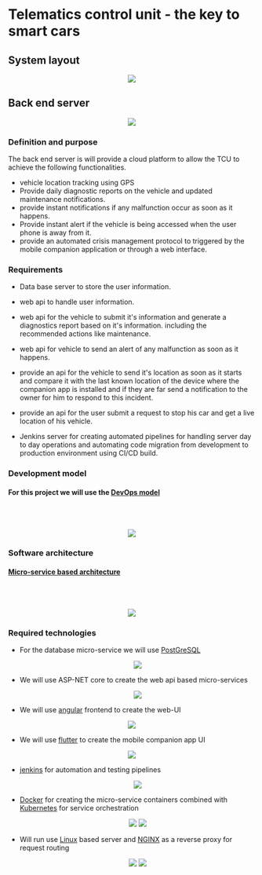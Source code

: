 # Telematics control unit - the key to smart cars

## System layout
<p align="center">
<img src="system layout.png" />
</p>

## Back end server
<p align="center">
<img src="back-end-server.png"/>
</p>

### Definition and purpose
The back end server is will provide a cloud platform to allow the TCU to achieve the following functionalities.

- vehicle location tracking using GPS
- Provide daily diagnostic reports on the vehicle and updated maintenance notifications. 
- provide instant notifications if any malfunction occur as soon as it happens.
- Provide instant alert if the vehicle is being accessed when the user phone is away from it.
- provide an automated crisis management protocol to triggered by the mobile companion application or through a web interface.

### Requirements

- Data base server to store the user information.

- web api to handle user information.

- web api for the vehicle to submit it's information and generate a diagnostics report based on it's information.
including the recommended actions like maintenance.

- web api for vehicle to send an alert of any malfunction as soon as it happens.

- provide an api for the vehicle to send it's location as soon as it starts and compare it with the last known location of the device where the companion app is installed and if they are far send a notification to the owner for him to respond to this incident.

- provide an api for the user submit a request to stop his car and get a live location of his vehicle.

- Jenkins server for creating automated pipelines for handling server day to day operations and automating code migration from development to production environment using CI/CD build.


### Development model

#### For this project we will use the <a target="_blank" href="https://aws.amazon.com/devops/what-is-devops/">DevOps model </a>

<br><br>
<p align="center">
<img src="DevOps.png"/>
</p>

### Software architecture

#### <a target="_blank" href="https://microservices.io/">Micro-service based architecture</a>

<br><br>
<p align="center">
<img src="MicroServiceArchiticture.jpg">
</p>

### Required technologies

- For the database micro-service we will use <a target="_blank" href="https://www.postgresql.org/">PostGreSQL</a>
    <p align="center">
        <img src="postgreSQL.png">
    </p>

- We will use ASP-NET core to create the web api based micro-services
    <p align="center">
        <img src="asp-net-core.png">
    </p>

- We will use <a target="_blank" href="https://angular.io">angular</a> frontend to create the web-UI
<p align="center">
    <img src="angular.png">
</p>

- We will use <a target="_blank" href="https://flutter.dev/?gclid=Cj0KCQiA-JacBhC0ARIsAIxybyNtwd-LzzoVvK2jBUaFvAX05aUbwePUQouItgBRIx5Kun0SuLdoFVIaAkW7EALw_wcB&gclsrc=aw.ds">flutter</a> to create the mobile companion app UI
<p align="center">
    <img src="flutter.png">
</p>

- <a target="_blank" href="https://www.jenkins.io/">jenkins</a> for automation and testing pipelines
    <p align="center">
    <img src="jenkins.png">
    </p>

- <a target="_blank" href="https://www.docker.com/">Docker</a> for creating the micro-service containers combined with <a target="_blank" href="https://kubernetes.io/">Kubernetes</a> for service orchestration
    <p align="center">
        <img src="docker.png"> 
        <img src="kubernetes.png"> 
    </p>

- Will run use <a target="_blank" href="https://www.linux.org/">Linux</a> based server and <a target="_blank" href="https://www.nginx.com/">NGINX</a> as a reverse proxy for request routing
    <p align="center">
        <img src="linux.jpeg"> 
        <img src="nginx.png"> 
    </p>



